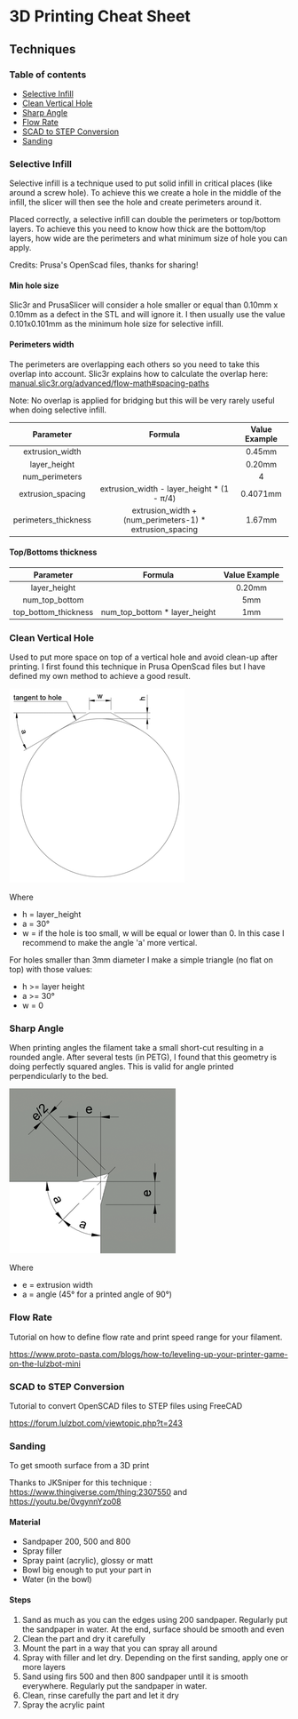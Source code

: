 # 3D Printing Cheat Sheet

## Techniques

### Table of contents
* [Selective Infill](#selective-infill)
* [Clean Vertical Hole](#clean-vertical-hole)
* [Sharp Angle](#sharp-angle)
* [Flow Rate](#flow-rate)
* [SCAD to STEP Conversion](#scad-to-step-conversion)
* [Sanding](#sanding)



### Selective Infill

Selective infill is a technique used to put solid infill in critical places (like around a screw hole). To achieve this we create a hole in the middle of the infill, the slicer will then see the hole and create perimeters around it.

Placed correctly, a selective infill can double the perimeters or top/bottom layers. To achieve this you need to know how thick are the bottom/top layers, how wide are the perimeters and what minimum size of hole you can apply.

Credits: Prusa's OpenScad files, thanks for sharing!

#### Min hole size

Slic3r and PrusaSlicer will consider a hole smaller or equal than 0.10mm x 0.10mm as a defect in the STL and will ignore it. I then usually use the value 0.101x0.101mm as the minimum hole size for selective infill.

#### Perimeters width

The perimeters are overlapping each others so you need to take this overlap into account. Slic3r explains how to calculate the overlap here: [manual.slic3r.org/advanced/flow-math#spacing-paths](https://manual.slic3r.org/advanced/flow-math#spacing-paths)

Note: No overlap is applied for bridging but this will be very rarely useful when doing selective infill.

| Parameter              | Formula | Value Example |
|:----------------------:|:-------:|:-----:|
| extrusion_width        |         | 0.45mm |
| layer_height           |         | 0.20mm |
| num_perimeters         |         | 4 |
| extrusion_spacing      | extrusion_width - layer_height * (1 - &pi;/4) | 0.4071mm |
| perimeters_thickness   | extrusion_width + (num_perimeters-1) * extrusion_spacing | 1.67mm |

#### Top/Bottoms thickness

| Parameter              | Formula | Value Example |
|:----------------------:|:-------:|:-----:|
| layer_height           |  | 0.20mm |
| num_top_bottom         |  | 5mm |
| top_bottom_thickness   | num_top_bottom * layer_height | 1mm |



### Clean Vertical Hole

Used to put more space on top of a vertical hole and avoid clean-up after printing. I first found this technique in Prusa OpenScad files but I have defined my own method to achieve a good result.

![Clean Vertical Hole Diagram](img/hole_cleaning_diagram.png)

Where
* h = layer_height
* a = 30°
* w = if the hole is too small, w will be equal or lower than 0. In this case I recommend to make the angle 'a' more vertical.

For holes smaller than 3mm diameter I make a simple triangle (no flat on top) with those values:
* h >= layer height
* a >= 30°
* w = 0



### Sharp Angle

When printing angles the filament take a small short-cut resulting in a rounded angle. After several tests (in PETG), I found that this geometry is doing perfectly squared angles. This is valid for angle printed perpendicularly to the bed.

![Perfect Angle Diagram](img/perfect_angle.png)

Where
* e = extrusion width
* a = angle (45° for a printed angle of 90°)



### Flow Rate

Tutorial on how to define flow rate and print speed range for your filament.

https://www.proto-pasta.com/blogs/how-to/leveling-up-your-printer-game-on-the-lulzbot-mini



### SCAD to STEP Conversion

Tutorial to convert OpenSCAD files to STEP files using FreeCAD

https://forum.lulzbot.com/viewtopic.php?t=243



### Sanding

To get smooth surface from a 3D print

Thanks to JKSniper for this technique : https://www.thingiverse.com/thing:2307550 and https://youtu.be/0vgynnYzo08

#### Material
* Sandpaper 200, 500 and 800
* Spray filler
* Spray paint (acrylic), glossy or matt
* Bowl big enough to put your part in
* Water (in the bowl)

#### Steps
1. Sand as much as you can the edges using 200 sandpaper. Regularly put the sandpaper in water. At the end, surface should be smooth and even
1. Clean the part and dry it carefully
1. Mount the part in a way that you can spray all around
1. Spray with filler and let dry. Depending on the first sanding, apply one or more layers
1. Sand using firs 500 and then 800 sandpaper until it is smooth everywhere. Regularly put the sandpaper in water.
1. Clean, rinse carefully the part and let it dry
1. Spray the acrylic paint
